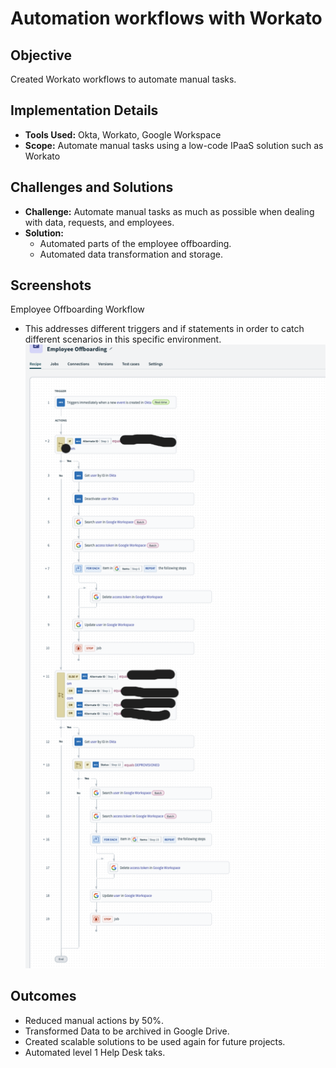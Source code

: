 # Automation workflows with Workato

## Objective
Created Workato workflows to automate manual tasks.

## Implementation Details
- **Tools Used:** Okta, Workato, Google Workspace  
- **Scope:** Automate manual tasks using a low-code IPaaS solution such as Workato

## Challenges and Solutions
- **Challenge:** Automate manual tasks as much as possible when dealing with data, requests, and employees.
- **Solution:** 
    - Automated parts of the employee offboarding.
    - Automated data transformation and storage.

## Screenshots

Employee Offboarding Workflow
- This addresses different triggers and if statements in order to catch different scenarios in this specific environment.
![Employee Offboarding Workato](Images/workato-employee-offboarding.png)


## Outcomes
- Reduced manual actions by 50%.
- Transformed Data to be archived in Google Drive.
- Created scalable solutions to be used again for future projects.
- Automated level 1 Help Desk taks.